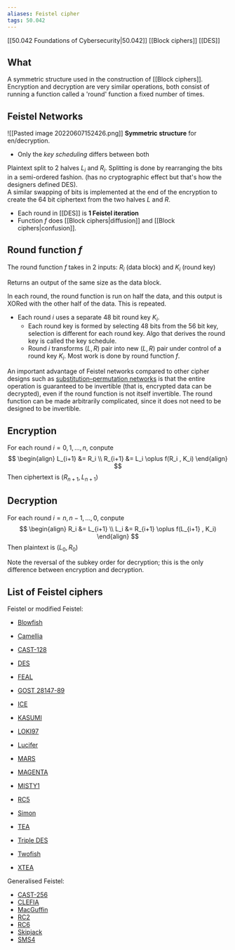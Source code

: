 ```yaml
---
aliases: Feistel cipher
tags: 50.042
---
```

[[50.042 Foundations of Cybersecurity|50.042]]
[[Block ciphers]]
[[DES]]

## What
A symmetric structure used in the construction of [[Block ciphers]]. Encryption and decryption are very similar operations, both consist of running a function called a 'round' function a fixed number of times.

## Feistel Networks
![[Pasted image 20220607152426.png]]
**Symmetric structure** for en/decryption.
- Only the *key scheduling* differs between both

Plaintext split to 2 halves $L_i$ and $R_i$. Splitting is done by rearranging the bits in a semi-ordered fashion. (has no cryptographic effect but that's how the designers defined DES).\
A similar swapping of bits is implemented at the end of the encryption to create the 64 bit ciphertext from the two halves $L$ and $R$.

- Each round in [[DES]] is **1 Feistel iteration**
- Function $f$ does [[Block ciphers|diffusion]] and [[Block ciphers|confusion]].

## Round function $f$
The round function $f$ takes in 2 inputs:
$R_i$ (data block) and $K_i$ (round key)

Returns an output of the same size as the data block.

In each round, the round function is run on half the data, and this output is XORed with the other half of the data. This is repeated.

- Each round $i$ uses a separate 48 bit round key $K_i$.
	- Each round key is formed by selecting 48 bits from the 56 bit key, selection is different for each round key. Algo that derives the round key is called the key schedule.
	- Round $i$ transforms $(L,R)$ pair into new $(L,R)$ pair under control of a round key $K_i$. Most work is done by round function $f$. 

An important advantage of Feistel networks compared to other cipher designs such as [substitution–permutation networks](https://en.wikipedia.org/wiki/Substitution%E2%80%93permutation_network "Substitution–permutation network") is that the entire operation is guaranteed to be invertible (that is, encrypted data can be decrypted), even if the round function is not itself invertible. The round function can be made arbitrarily complicated, since it does not need to be designed to be invertible.

## Encryption
For each round $i = 0, 1, \dots , n$, conpute
$$
\begin{align}
L_{i+1} &= R_i \\
R_{i+1} &= L_i \oplus f(R_i , K_i)
\end{align}
$$
Then ciphertext is $(R_{n+1}, L_{n+1})$

## Decryption
For each round $i = n, n-1, \dots , 0$, conpute
$$
\begin{align}
R_i &= L_{i+1} \\
L_i &= R_{i+1} \oplus f(L_{i+1} , K_i)
\end{align}
$$
Then plaintext is $(L_0, R_0)$

Note the reversal of the subkey order for decryption; this is the only difference between encryption and decryption.

## List of Feistel ciphers
Feistel or modified Feistel:
-   [Blowfish](https://en.wikipedia.org/wiki/Blowfish_(cipher) "Blowfish (cipher)")
-   [Camellia](https://en.wikipedia.org/wiki/Camellia_(cipher) "Camellia (cipher)")
-   [CAST-128](https://en.wikipedia.org/wiki/CAST-128 "CAST-128")
-   [DES](https://en.wikipedia.org/wiki/Data_Encryption_Standard "Data Encryption Standard")
-   [FEAL](https://en.wikipedia.org/wiki/FEAL "FEAL")
-   [GOST 28147-89](https://en.wikipedia.org/wiki/GOST_28147-89 "GOST 28147-89")
-   [ICE](https://en.wikipedia.org/wiki/Information_Concealment_Engine "Information Concealment Engine")

-   [KASUMI](https://en.wikipedia.org/wiki/KASUMI_(block_cipher) "KASUMI (block cipher)")
-   [LOKI97](https://en.wikipedia.org/wiki/LOKI97 "LOKI97")
-   [Lucifer](https://en.wikipedia.org/wiki/Lucifer_(cipher) "Lucifer (cipher)")
-   [MARS](https://en.wikipedia.org/wiki/MARS_(cryptography) "MARS (cryptography)")
-   [MAGENTA](https://en.wikipedia.org/wiki/MAGENTA_(cipher) "MAGENTA (cipher)")
-   [MISTY1](https://en.wikipedia.org/wiki/MISTY1 "MISTY1")

-   [RC5](https://en.wikipedia.org/wiki/RC5 "RC5")
-   [Simon](https://en.wikipedia.org/wiki/Simon_(cipher) "Simon (cipher)")
-   [TEA](https://en.wikipedia.org/wiki/Tiny_Encryption_Algorithm "Tiny Encryption Algorithm")
-   [Triple DES](https://en.wikipedia.org/wiki/Triple_DES "Triple DES")
-   [Twofish](https://en.wikipedia.org/wiki/Twofish "Twofish")
-   [XTEA](https://en.wikipedia.org/wiki/XTEA "XTEA")

Generalised Feistel:
-   [CAST-256](https://en.wikipedia.org/wiki/CAST-256 "CAST-256")
-   [CLEFIA](https://en.wikipedia.org/wiki/CLEFIA "CLEFIA")
-   [MacGuffin](https://en.wikipedia.org/wiki/MacGuffin_(cipher) "MacGuffin (cipher)")
-   [RC2](https://en.wikipedia.org/wiki/RC2 "RC2")
-   [RC6](https://en.wikipedia.org/wiki/RC6 "RC6")
-   [Skipjack](https://en.wikipedia.org/wiki/Skipjack_(cipher) "Skipjack (cipher)")
-   [SMS4](https://en.wikipedia.org/wiki/SMS4 "SMS4")